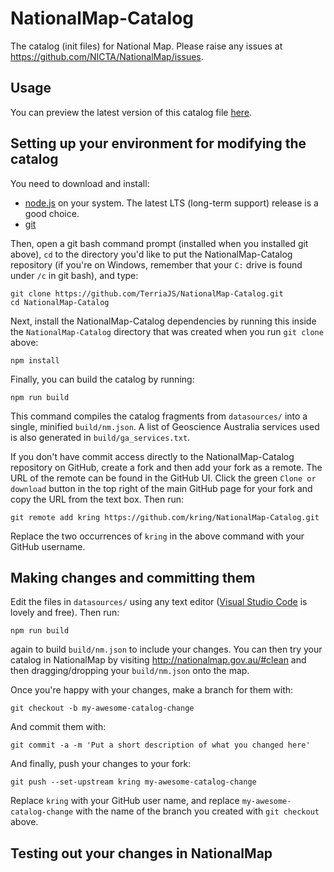 # NationalMap-Catalog

The catalog (init files) for National Map. Please raise any issues at https://github.com/NICTA/NationalMap/issues.

## Usage

You can preview the latest version of this catalog file [here](http://nationalmap.gov.au/#clean&https://rawgit.com/TerriaJS/NationalMap-Catalog/master/build/nm.json).

## Setting up your environment for modifying the catalog

You need to download and install:
* [node.js](https://nodejs.org/en/) on your system.  The latest LTS (long-term support) release is a good choice.
* [git](https://git-scm.com/)

Then, open a git bash command prompt (installed when you installed git above), `cd` to the directory you'd like to put the NationalMap-Catalog repository (if you're on Windows, remember that your `C:` drive is found under `/c` in git bash), and type:

```
git clone https://github.com/TerriaJS/NationalMap-Catalog.git
cd NationalMap-Catalog
```

Next, install the NationalMap-Catalog dependencies by running this inside the `NationalMap-Catalog` directory that was created when you run `git clone` above:

```
npm install
```

Finally, you can build the catalog by running:

```
npm run build
```

This command compiles the catalog fragments from `datasources/` into a single, minified `build/nm.json`. A list of Geoscience Australia services used is also generated in `build/ga_services.txt`.

If you don't have commit access directly to the NationalMap-Catalog repository on GitHub, create a fork and then add your fork as a remote.  The URL of the remote can be found in the GitHub UI.  Click the green `Clone or download` button in the top right of the main GitHub page for your fork and copy the URL from the text box.  Then run:

```
git remote add kring https://github.com/kring/NationalMap-Catalog.git
```

Replace the two occurrences of `kring` in the above command with your GitHub username.

## Making changes and committing them

Edit the files in `datasources/` using any text editor ([Visual Studio Code](https://code.visualstudio.com/) is lovely and free).  Then run:

```
npm run build
```

again to build `build/nm.json` to include your changes.  You can then try your catalog in NationalMap by visiting http://nationalmap.gov.au/#clean and then dragging/dropping your `build/nm.json` onto the map.

Once you're happy with your changes, make a branch for them with:

```
git checkout -b my-awesome-catalog-change
```

And commit them with:

```
git commit -a -m 'Put a short description of what you changed here'
```

And finally, push your changes to your fork:

```
git push --set-upstream kring my-awesome-catalog-change
```

Replace `kring` with your GitHub user name, and replace `my-awesome-catalog-change` with the name of the branch you created with `git checkout` above.

## Testing out your changes in NationalMap

## 
